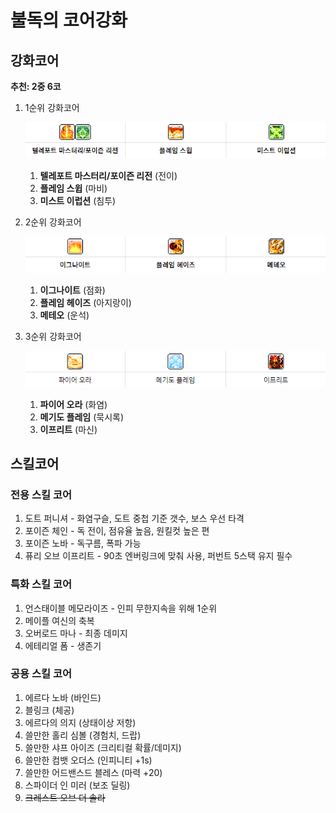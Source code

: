 # 불독의 코어강화

## 강화코어

**추천: 2중 6코**

1. 1순위 강화코어

   ![image-20220715235126992](불독코강.assets/image-20220715235126992.png)

   1. **텔레포트 마스터리/포이즌 리전** (전이)
   2. **플레임 스윕** (마비)
   3. **미스트 이럽션** (침투)

2. 2순위 강화코어

   ![image-20220715235155709](불독코강.assets/image-20220715235155709.png)

   1. **이그나이트** (점화)
   2. **플레임 헤이즈** (아지랑이)
   3. **메테오** (운석)

3. 3순위 강화코어

   ![image-20220715235215575](불독코강.assets/image-20220715235215575.png)

   1. **파이어 오라** (화염)
   2. **메기도 플레임** (묵시록)
   3. **이프리트** (마신)

## 스킬코어

### 전용 스킬 코어

1. 도트 퍼니셔 - 화염구슬, 도트 중첩 기준 갯수, 보스 우선 타격
1. 포이즌 체인 - 독 전이, 점유율 높음, 원킬컷 높은 편
1. 포이즌 노바 - 독구름, 폭파 가능
1. 퓨리 오브 이프리트 - 90초 엔버링크에 맞춰 사용, 퍼번트 5스택 유지 필수

### 특화 스킬 코어

1. 언스태이블 메모라이즈 - 인피 무한지속을 위해 1순위
1. 메이플 여신의 축복
1. 오버로드 마나 - 최종 데미지
1. 에테리얼 폼 - 생존기

### 공용 스킬 코어

1. 에르다 노바 (바인드)
1. 블링크 (체공)
1. 에르다의 의지 (상태이상 저항)
1. 쓸만한 홀리 심볼 (경험치, 드랍)
1. 쓸만한 샤프 아이즈 (크리티컬 확률/데미지)
1. 쓸만한 컴뱃 오더스 (인피니티 +1s)
1. 쓸만한 어드밴스드 블레스 (마력 +20)
1. 스파이더 인 미러 (보조 딜링)
1. ~~크레스트 오브 더 솔라~~